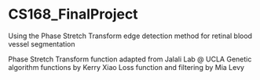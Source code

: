 # CS168_FinalProject
Using the Phase Stretch Transform edge detection method for retinal blood vessel segmentation 

Phase Stretch Transform function adapted from Jalali Lab @ UCLA 
Genetic algorithm functions by Kerry Xiao 
Loss function and filtering by Mia Levy 
